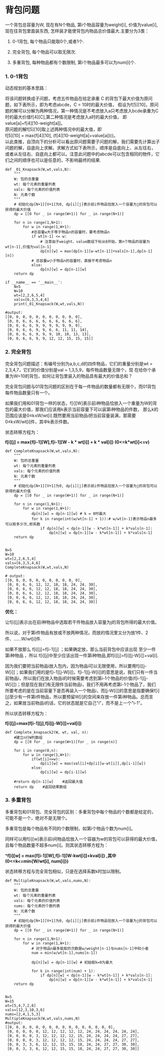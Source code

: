 # 背包问题

一个背包总容量为W, 现在有N个物品, 第i个物品容量为weight[i], 价值为value[i], 现在往背包里面装东西, 怎样装才能使背包内物品总价值最大.主要分为3类：   

1. 0-1背包, 每个物品只能取0个,或者1个.   

2. 完全背包, 每个物品可以取无限次.   

3. 多重背包, 每种物品都有个数限制, 第i个物品最多可以为num[i]个.


### 1. 0-1背包

动态规划的基本思路：
 
  将该问题转换成子问题，考虑五件物品在给定承重 C 的背包下最大价值为原问题，如下表所示，即为考虑abcde，C = 10时的最大价值， 假设为f[5][10]，原问题的解可以分解为两种情况，第一种情况是不考虑放入a只考虑放入bcde承重为C时的最大价值f[4][C],第二种情况是考虑放入a时的最大价值， 即   
  value[a]+f[4][10-weight[a]]。    
原问题的解f[5][10]取上述两种情况中的最大值，即  
  f[5][10] = max{f[4][10], (f[4][10-weight[a]+value[a]))}。    
以此类推，自顶向下的分析可以看出原问题需要子问题的解，我们需要先计算出子问题的解，自底向上求解。求解方式如下表所示，顺序是自底向上、从左往右， 或者从左往右、自底向上都可以。注意此问题中的abcde可以包含相同的物件，它们之间的顺序也可以是任意的，不影响最终的结果.  

```
def _01_Knapsack(W,wt,vals,N):
    """
    W: 包的总重量
    wt: 每个元素的重量列表
    vals: 每个元素的价值列表
    N: 元素个数
    """
    # 初始化dp[N+1][V+1]为0, dp[i][j]表示前i件物品恰放入一个容量为j的背包可以获得的最大价值
    dp = [[0 for _ in range(W+1)] for _ in range(N+1)]
    
    for n in range(1,N+1):
        for w in range(1,W+1):
            #总容量w大于等于物品n的容量时，要考虑物品n
            if wt[n-1] <= w:
                # 注意由于weight、value数组下标从0开始，第n个物品的容量为wt[n-1],价值为val[n-1]
                dp[n][w] = max(dp[n-1][w-wt[n-1]]+vals[n-1],dp[n-1][n])
            # 总容量w小于物品n的容量时，直接不考虑物品n
            else:
                dp[n][w] = dp[n-1][w]
    return dp
    
if __name__ == '__main__':
    N=5
    W=10
    wt=[2,2,6,5,4]
    vals=[6,3,5,4,6]
    print(_01_Knapsack(W,wt,vals,N))

#output:
[[0, 0, 0, 0, 0, 0, 0, 0, 0, 0, 0], 
 [0, 0, 6, 6, 6, 6, 6, 6, 6, 6, 6],
 [0, 0, 6, 6, 9, 9, 9, 9, 9, 9, 9],
 [0, 0, 6, 6, 9, 9, 6, 6, 11, 11, 14],
 [0, 0, 6, 6, 9, 9, 9, 10, 10, 13, 13],
 [0, 0, 6, 6, 9, 9, 12, 12, 15, 15, 15]]
```

### 2. 完全背包

完全背包问题描述：有编号分别为a,b,c,d的四件物品，它们的重量分别是wt = 2,3,4,7，它们的价值分别是val = 1,3,5,9，每件物品数量无限个，现 在给你个承重为W=10的背包，如何让背包里装入的物品具有最大的价值总和？

完全背包问题与01背包问题的区别在于每一件物品的数量都有无限个，而01背包每件物品数量只有一个。

如果我们用和01背包一样的状态，f[i][W]表示前i种物品恰放入一个重量为W的背包的最大价值，那我们应该用k表示当前容量下可以装第i种物品的件数， 那么k的范围应该是0≤k≤W/wt[i].既然要用当前物品i把当前容量装满，那需要0≤k≤W/wt[i]件，其中k表示件数。

状态转移方程为：

**f[i][j] = max{f[i-1][W],f[i-1][W - k * wt[i]] + k * val[i]} (0<=k*wt[i]<=v)**  

```
def CompleteKnapsack(W,wt,vals,N):
    """
    W: 包的总重量
    wt: 每个元素的重量列表
    vals: 每个元素的价值列表
    N: 元素个数
    """
    # 初始化dp[N+1][V+1]为0, dp[i][j]表示前i件物品恰放入一个容量为j的背包可以获得的最大价值
    dp = [[0 for _ in range(W+1)] for _ in range(N+1)]
    
    for n in range(1,N+1):
        for w in range(1,W+1):
            dp[n][w] = dp[n-1][w] # k = 0时最大
            for k in range(int(w/wt[n-1] + 1)):# w/wt[n-1]表示物品n最多可以取多少次,即系数
                if dp[n][w] < dp[n-1][w - k*wt[n-1]] + k*vals[n-1]:
                    dp[n][w] = dp[n-1][w - k*wt[n-1]] + k*vals[n-1]
    return dp
    

N=5
W=10
wt=[2,2,6,5,4]
vals=[6,3,5,4,6]
CompleteKnapsack(W,wt,vals,N)

# output:
[[0, 0, 0, 0, 0, 0, 0, 0, 0, 0, 0],
 [0, 0, 6, 6, 12, 12, 18, 18, 24, 24, 30],
 [0, 0, 6, 6, 12, 12, 18, 18, 24, 24, 30],
 [0, 0, 6, 6, 12, 12, 18, 18, 24, 24, 30],
 [0, 0, 6, 6, 12, 12, 18, 18, 24, 24, 30],
 [0, 0, 6, 6, 12, 12, 18, 18, 24, 24, 30]]
```

**优化：**

让f[i][j]表示出在前i种物品中选取若干件物品放入容量为j的背包所得的最大价值。

所以说，对于第i件物品有放或不放两种情况，而放的情况里又分为放1件、2件、......W/wt[i]件.

如果不放那么 f[i][j]=f[i-1][j] ；如果确定放，那么当前背包中应该出现 至少一件第i种物品 ，所以 f[i][j]中至少应该出现一件第i种物品,即f[i][j]=f[i][j-W[i]]+val[i].

因为我们要把当前物品i放入包内，因为物品i可以无限使用，所以要用f[i][j-W[i]]；如果我们用的是f[i-1][j-W[i]]，f[i-1][j-W[i]]的意思是说，我们只有一件当前物品i，所以我们在放入物品i的时候需要考虑到第i-1个物品的价值(f[i-1][j-W[i]])；但是现在我们有无限件当前物品i，我们不用再考虑第i-1个物品了，我们所要考虑的是在当前容量下是否再装入一个物品i，而[j-W[i]]的意思是指要确保f[i][j]至少有一件第i件物品，所以要预留W[i]的空间来存放一件第i种物品。总而言之，如果放当前物品i的话，它的状态就是它自己"i"，而不是上一个"i-1"。

所以状态转移方程为：

**f[i][j]=max(f[i-1][j],f[i][j-W[i]]+val[i])**

```
def Complete_knapsack2(W, wt, val, n):
    #建立n行W列数组
    dp = [[0 for _ in range(W+1)]for _ in range(n)]

    for i in range(0,n):
        for w in range(1,W+1):
            if(wt[i]<=w):
                dp[i][w] = max(val[i]+dp[i][w-wt[i]],dp[i-1][w])
            else:
                dp[i][w] = dp[i-1][w]

    #return dp[n-1][w]    #返回最大值
    return dp    #返回结果数组
```

### 3. 多重背包

多重背包和01背包、完全背包的区别：多重背包中每个物品的个数都是给定的，可能不是一个，绝对不是无限个。

多重背包是每个物品有不同的个数限制，如第i个物品个数为num[i]。

同样可以用f[i][w]表示前i间物品恰放入一个容器为w的背包可以获得的最大价值，且每个物品数量不超多num[i]。则其状态转移方程为：

***f[i][w] = max{f[i-1][W],f[i-1][W-kwt[i]]+kval[i]} ,其中(0<=k<=min{W/wt[i], num[i]})**

状态转移方程与完全背包相似，只是在选择系数k时加以限制。

```
def MultipleKnapsack(W,wt,vals,nums,N):
    """
    W: 包的总重量
    wt: 每个元素的重量列表
    vals: 每个元素的价值列表
    nums: 每个元素的个数列表
    N: 元素个数
    """
    # 初始化dp[N+1][V+1]为0, dp[i][j]表示前i件物品恰放入一个容量为j的背包可以获得的最大价值
    dp = [[0 for _ in range(W+1)] for _ in range(N+1)]
    
    for n in range(1,N+1):
        for w in range(1,W+1):
            # 对于物品n最多能取的次数是w/weight[n-1]与nums[n-1]中较小者
            num = min(w/wt[n-1],nums[n-1])
            
            dp[n][w] = dp[n-1][w] # 初始取k=0为最大
           
            for k in range(int(num) + 1):
                if dp[n][w] < dp[n-1][w - k*wt[n-1]] + k*vals[n-1]:
                    dp[n][w] = dp[n-1][w - k*wt[n-1]] + k*vals[n-1]
    return dp
    

N=5
W=15
wt=[5,4,7,2,6]
vals=[12,3,10,3,6]
nums=[2,4,1,5,3]
MultipleKnapsack(W,wt,vals,nums,N)
#output:
[[0, 0, 0, 0, 0, 0, 0, 0, 0, 0, 0, 0, 0, 0, 0, 0],
 [0, 0, 0, 0, 0, 12, 12, 12, 12, 12, 24, 24, 24, 24, 24, 24],
 [0, 0, 0, 0, 3, 12, 12, 12, 12, 15, 24, 24, 24, 24, 27, 27],
 [0, 0, 0, 0, 3, 12, 12, 12, 12, 15, 24, 24, 24, 24, 27, 27],
 [0, 0, 3, 3, 6, 12, 12, 15, 15, 18, 24, 24, 27, 27, 30, 30],
 [0, 0, 3, 3, 6, 12, 12, 15, 15, 18, 24, 24, 27, 27, 30, 30]]
```
